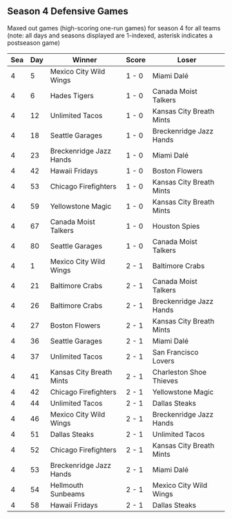 ## Season 4 Defensive Games



Maxed out games (high-scoring one-run games) for season 4 for all teams (note: all days and seasons displayed are 1-indexed, asterisk indicates a postseason game)


| Sea | Day | Winner | Score | Loser | 
| ------ |------ |------ |------ |------ |
| 4 | 5 | Mexico City Wild Wings | 1 - 0 | Miami Dalé | 
| 4 | 6 | Hades Tigers | 1 - 0 | Canada Moist Talkers | 
| 4 | 12 | Unlimited Tacos | 1 - 0 | Kansas City Breath Mints | 
| 4 | 18 | Seattle Garages | 1 - 0 | Breckenridge Jazz Hands | 
| 4 | 23 | Breckenridge Jazz Hands | 1 - 0 | Miami Dalé | 
| 4 | 42 | Hawaii Fridays | 1 - 0 | Boston Flowers | 
| 4 | 53 | Chicago Firefighters | 1 - 0 | Kansas City Breath Mints | 
| 4 | 59 | Yellowstone Magic | 1 - 0 | Kansas City Breath Mints | 
| 4 | 67 | Canada Moist Talkers | 1 - 0 | Houston Spies | 
| 4 | 80 | Seattle Garages | 1 - 0 | Canada Moist Talkers | 
| 4 | 1 | Mexico City Wild Wings | 2 - 1 | Baltimore Crabs | 
| 4 | 21 | Baltimore Crabs | 2 - 1 | Canada Moist Talkers | 
| 4 | 26 | Baltimore Crabs | 2 - 1 | Breckenridge Jazz Hands | 
| 4 | 27 | Boston Flowers | 2 - 1 | Kansas City Breath Mints | 
| 4 | 36 | Seattle Garages | 2 - 1 | Miami Dalé | 
| 4 | 37 | Unlimited Tacos | 2 - 1 | San Francisco Lovers | 
| 4 | 41 | Kansas City Breath Mints | 2 - 1 | Charleston Shoe Thieves | 
| 4 | 42 | Chicago Firefighters | 2 - 1 | Yellowstone Magic | 
| 4 | 44 | Unlimited Tacos | 2 - 1 | Dallas Steaks | 
| 4 | 46 | Mexico City Wild Wings | 2 - 1 | Breckenridge Jazz Hands | 
| 4 | 51 | Dallas Steaks | 2 - 1 | Unlimited Tacos | 
| 4 | 52 | Chicago Firefighters | 2 - 1 | Kansas City Breath Mints | 
| 4 | 53 | Breckenridge Jazz Hands | 2 - 1 | Miami Dalé | 
| 4 | 54 | Hellmouth Sunbeams | 2 - 1 | Mexico City Wild Wings | 
| 4 | 58 | Hawaii Fridays | 2 - 1 | Dallas Steaks | 


